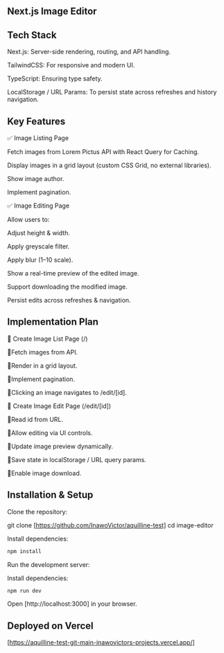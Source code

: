 
## Next.js Image Editor

## Tech Stack

Next.js: Server-side rendering, routing, and API handling.

TailwindCSS: For responsive and modern UI.

TypeScript: Ensuring type safety.

LocalStorage / URL Params: To persist state across refreshes and history navigation.

## Key Features

✅ Image Listing Page

Fetch images from Lorem Pictus API with React Query for Caching.

Display images in a grid layout (custom CSS Grid, no external libraries).

Show image author.

Implement pagination.

✅ Image Editing Page

Allow users to:

Adjust height & width.

Apply greyscale filter.

Apply blur (1–10 scale).

Show a real-time preview of the edited image.

Support downloading the modified image.

Persist edits across refreshes & navigation.

## Implementation Plan

🔹 Create Image List Page (/)

🔹Fetch images from API.

🔹Render in a grid layout.

🔹Implement pagination.

🔹Clicking an image navigates to /edit/[id].

🔹 Create Image Edit Page (/edit/[id])

🔹Read id from URL.

🔹Allow editing via UI controls.

🔹Update image preview dynamically.

🔹Save state in localStorage / URL query params.

🔹Enable image download.

## Installation & Setup

Clone the repository:

git clone [https://github.com/InawoVictor/aquilline-test]
cd image-editor

Install dependencies:
```bash
npm install
```

Run the development server:

Install dependencies:
```bash
npm run dev
```

Open [http://localhost:3000] in your browser.

## Deployed on Vercel

[https://aquilline-test-git-main-inawovictors-projects.vercel.app/]

